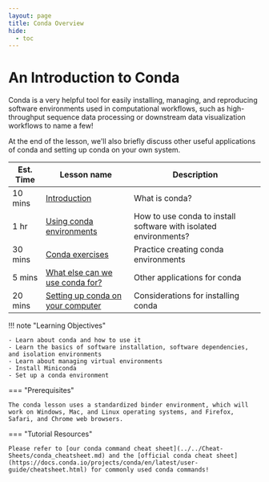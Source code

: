 ```yaml
---
layout: page
title: Conda Overview
hide:
  - toc
---
```


An Introduction to Conda
============================================

Conda is a very helpful tool for easily installing, managing, and reproducing software environments used in computational workflows, such as high-throughput sequence data processing or downstream data visualization workflows to name a few!

At the end of the lesson, we'll also briefly discuss other useful applications of conda and setting up conda on your own system.

Est. Time | Lesson name | Description
--- | --- | ---
10 mins | [Introduction](./conda1.md) | What is conda?
1 hr | [Using conda environments](./conda2.md) | How to use conda to install software with isolated environments?
30 mins | [Conda exercises](./conda3.md) | Practice creating conda environments
5 mins | [What else can we use conda for?](./conda4.md) | Other applications for conda
20 mins | [Setting up conda on your computer](install_conda_tutorial.md) | Considerations for installing conda

!!! note "Learning Objectives"

    - Learn about conda and how to use it
    - Learn the basics of software installation, software dependencies, and isolation environments
    - Learn about managing virtual environments
    - Install Miniconda
    - Set up a conda environment

=== "Prerequisites"

    The conda lesson uses a standardized binder environment, which will work on Windows, Mac, and Linux operating systems, and Firefox, Safari, and Chrome web browsers.


=== "Tutorial Resources"

    Please refer to [our conda command cheat sheet](../../Cheat-Sheets/conda_cheatsheet.md) and the [official conda cheat sheet](https://docs.conda.io/projects/conda/en/latest/user-guide/cheatsheet.html) for commonly used conda commands!
